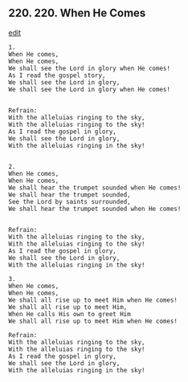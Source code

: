 
## 220.  220. When He Comes
[edit](https://docs.google.com/document/d/1kWo5fVF2quJ2oKdiUFYFlHg%2DW1W5otNJ/edit?mode=html)






    1.
    When He comes,
    When He comes,
    We shall see the Lord in glory when He comes!
    As I read the gospel story,
    We shall see the Lord in glory,
    We shall see the Lord in glory when He comes!


    Refrain:
    With the alleluias ringing to the sky,
    With the alleluias ringing to the sky!
    As I read the gospel in glory,
    We shall see the Lord in glory,
    With the alleluias ringing in the sky!


    2.
    When He comes,
    When He comes,
    We shall hear the trumpet sounded when He comes!
    We shall hear the trumpet sounded,
    See the Lord by saints surrounded,
    We shall hear the trumpet sounded when He comes!


    Refrain:
    With the alleluias ringing to the sky,
    With the alleluias ringing to the sky!
    As I read the gospel in glory,
    We shall see the Lord in glory,
    With the alleluias ringing in the sky!

    3.
    When He comes,
    When He comes,
    We shall all rise up to meet Him when He comes!
    We shall all rise up to meet Him,
    When He calls His own to greet Him
    We shall all rise up to meet Him when He comes!

    Refrain:
    With the alleluias ringing to the sky,
    With the alleluias ringing to the sky!
    As I read the gospel in glory,
    We shall see the Lord in glory,
    With the alleluias ringing in the sky!

